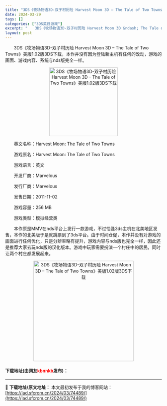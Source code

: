 ```yaml
---
title: "3DS《牧场物语3D-双子村历险 Harvest Moon 3D – The Tale of Two Towns》美版1.02版3DS下载"
date: 2024-03-29
tags: []
categories: ["3DS英日游戏"]
excerpt: "　　3DS《牧场物语3D-双子村历险 Harvest Moon 3D &ndash; The Tale of Two Towns》美版1.02版3DS下载，本作并没有因为登陆新主机有任何的改动，游戏的画面、游戏内容、系统与nds版完全一样。 　　英文名称：Harvest Moon: The Tale&hellip;"
layout: post
---
```


 <p>　　3DS《牧场物语3D-双子村历险 Harvest Moon 3D &ndash; The Tale of Two Towns》美版1.02版3DS下载，本作并没有因为登陆新主机有任何的改动，游戏的画面、游戏内容、系统与nds版完全一样。</p> <p align="center"><img align="" border="0" src="https://lad.sfcrom.cn/wp-content/uploads/2024/03/20240329_66063162a76bd.jpg" width="220" alt="3DS《牧场物语3D-双子村历险 Harvest Moon 3D – The Tale of Two Towns》美版1.02版3DS下载" /></p> <p>　　英文名称：Harvest Moon: The Tale of Two Towns</p> <p>　　游戏原名：Harvest Moon: The Tale of Two Towns</p> <p>　　游戏语言：英文</p> <p>　　开发厂商：Marvelous</p> <p>　　发行厂商：Marvelous</p> <p>　　发售日期：2011-11-02</p> <p>　　游戏容量：256 MB</p> <p>　　游戏类型：模拟经营类</p> <p>　　本作原是MMV在nds平台上发行一款游戏，不过恰逢3ds主机在北美地区发售，本作的北美版于是就跳票到了3ds平台。由于时间仓促，本作并没有对游戏的画面进行任何优化，只是分辨率略有提升，游戏内容与nds版也完全一样，因此还是推荐大家去玩nds版的汉化版本。游戏中玩家需要扮演一个村庄中的居民，同时让两个村庄都发展起来。</p> <p align="center"><img align="" border="0" src="https://lad.sfcrom.cn/wp-content/uploads/2024/03/20240329_6606316317150.jpg" width="322" alt="3DS《牧场物语3D-双子村历险 Harvest Moon 3D – The Tale of Two Towns》美版1.02版3DS下载" /></p> <p><h4>下载地址(由网友<font color="red">kbnnkb</font>发布)：</h4></p> 

---
📖 **下载地址/原文地址：** 本文最初发布于我的博客网站：[https://lad.sfcrom.cn/2024/03/74489/](https://lad.sfcrom.cn/2024/03/74489/)

